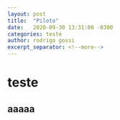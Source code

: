 ```yaml
---
layout: post
title:  "Piloto"
date:   2020-09-30 13:31:00 -0300
categories: teste
author: rodrigo gossi
excerpt_separator: <!--more-->
---
```


# teste
## aaaaa